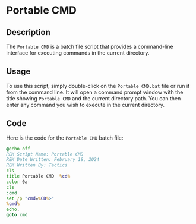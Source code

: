 # Portable CMD

## Description
The `Portable CMD` is a batch file script that provides a command-line interface for executing commands in the current directory.

## Usage
To use this script, simply double-click on the `Portable CMD.bat` file or run it from the command line. It will open a command prompt window with the title showing `Portable CMD` and the current directory path. You can then enter any command you wish to execute in the current directory.

## Code
Here is the code for the `Portable CMD` batch file:

```bat
@echo off
REM Script Name: Portable CMD
REM Date Written: February 18, 2024
REM Written By: Tactics
cls
title Portable CMD  %cd%
color 0a
cls
:cmd
set /p "cmd=%CD%>"
%cmd%
echo.
goto cmd
```

